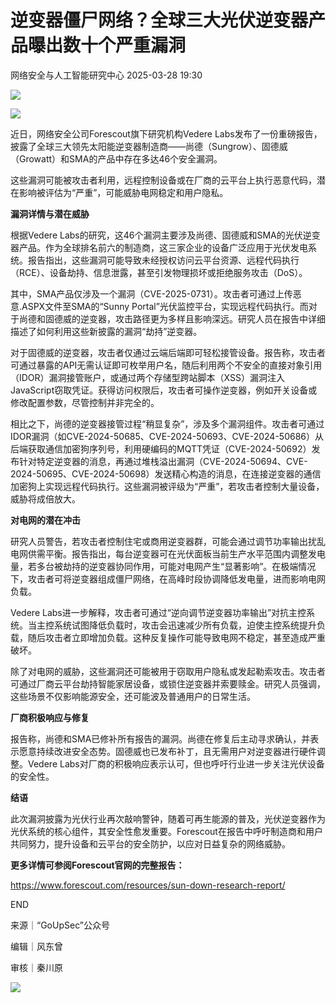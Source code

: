 #  逆变器僵尸网络？全球三大光伏逆变器产品曝出数十个严重漏洞   
 网络安全与人工智能研究中心   2025-03-28 19:30  
  
![](https://mmbiz.qpic.cn/mmbiz_gif/ezpQRXtYHibxicjBaQicPhdxU3TxibjmwR3ka3O3ROUoztptWAKGgibH9hM4r9YQudw5ObK43nTiaib3O8epjsr3wY8wg/640?wx_fmt=gif&from=appmsg "")  
  
![](https://mmbiz.qpic.cn/mmbiz_png/ezpQRXtYHibxicjBaQicPhdxU3TxibjmwR3klcWc0URMp5rPYzkZcxXuo2fT5galIOxBWK6feJWUBzkYvBMNrIgDDg/640?wx_fmt=png&from=appmsg "")  
  
  
近日，网络安全公司Forescout旗下研究机构Vedere Labs发布了一份重磅报告，披露了全球三大领先太阳能逆变器制造商——尚德（Sungrow）、固德威（Growatt）和SMA的产品中存在多达46个安全漏洞。  
  
  
这些漏洞可能被攻击者利用，远程控制设备或在厂商的云平台上执行恶意代码，潜在影响被评估为“严重”，可能威胁电网稳定和用户隐私。  
  
  
**漏洞详情与潜在威胁**  
  
  
  
根据Vedere Labs的研究，这46个漏洞主要涉及尚德、固德威和SMA的光伏逆变器产品。作为全球排名前六的制造商，这三家企业的设备广泛应用于光伏发电系统。报告指出，这些漏洞可能导致未经授权访问云平台资源、远程代码执行（RCE）、设备劫持、信息泄露，甚至引发物理损坏或拒绝服务攻击（DoS）。  
  
  
其中，SMA产品仅涉及一个漏洞（CVE-2025-0731）。攻击者可通过上传恶意.ASPX文件至SMA的“Sunny Portal”光伏监控平台，实现远程代码执行。而对于尚德和固德威的逆变器，攻击路径更为多样且影响深远。研究人员在报告中详细描述了如何利用这些新披露的漏洞“劫持”逆变器。  
  
  
对于固德威的逆变器，攻击者仅通过云端后端即可轻松接管设备。报告称，攻击者可通过暴露的API无需认证即可枚举用户名，随后利用两个不安全的直接对象引用（IDOR）漏洞接管账户，或通过两个存储型跨站脚本（XSS）漏洞注入JavaScript窃取凭证。获得访问权限后，攻击者可操作逆变器，例如开关设备或修改配置参数，尽管控制并非完全的。  
  
  
相比之下，尚德的逆变器接管过程“稍显复杂”，涉及多个漏洞组件。攻击者可通过IDOR漏洞（如CVE-2024-50685、CVE-2024-50693、CVE-2024-50686）从后端获取通信加密狗序列号，利用硬编码的MQTT凭证（CVE-2024-50692）发布针对特定逆变器的消息，再通过堆栈溢出漏洞（CVE-2024-50694、CVE-2024-50695、CVE-2024-50698）发送精心构造的消息，在连接逆变器的通信加密狗上实现远程代码执行。这些漏洞被评级为“严重”，若攻击者控制大量设备，威胁将成倍放大。  
  
  
**对电网的潜在冲击**  
  
  
  
研究人员警告，若攻击者控制住宅或商用逆变器群，可能会通过调节功率输出扰乱电网供需平衡。报告指出，每台逆变器可在光伏面板当前生产水平范围内调整发电量，若多台被劫持的逆变器协同作用，可能对电网产生“显著影响”。在极端情况下，攻击者可将逆变器组成僵尸网络，在高峰时段协调降低发电量，进而影响电网负载。  
  
  
Vedere Labs进一步解释，攻击者可通过“逆向调节逆变器功率输出”对抗主控系统。当主控系统试图降低负载时，攻击会迅速减少所有负载，迫使主控系统提升负载，随后攻击者立即增加负载。这种反复操作可能导致电网不稳定，甚至造成严重破坏。  
  
  
除了对电网的威胁，这些漏洞还可能被用于窃取用户隐私或发起勒索攻击。攻击者可通过厂商云平台劫持智能家居设备，或锁住逆变器并索要赎金。研究人员强调，这些场景不仅影响能源安全，还可能波及普通用户的日常生活。  
  
  
**厂商积极响应与修复**  
  
  
  
报告称，尚德和SMA已修补所有报告的漏洞。尚德在修复后主动寻求确认，并表示愿意持续改进安全态势。固德威也已发布补丁，且无需用户对逆变器进行硬件调整。Vedere Labs对厂商的积极响应表示认可，但也呼吁行业进一步关注光伏设备的安全性。  
  
  
**结语**  
  
  
  
此次漏洞披露为光伏行业再次敲响警钟，随着可再生能源的普及，光伏逆变器作为光伏系统的核心组件，其安全性愈发重要。Forescout在报告中呼吁制造商和用户共同努力，提升设备和云平台的安全防护，以应对日益复杂的网络威胁。  
  
  
**更多详情可参阅Forescout官网的完整报告：**  
  
https://www.forescout.com/resources/sun-down-research-report/  
  
  
END  
  
  
  
  
来源｜“GoUpSec”公众号  
  
编辑｜风东曾  
  
审核｜秦川原  
  
![](https://mmbiz.qpic.cn/mmbiz_png/ezpQRXtYHibxicjBaQicPhdxU3TxibjmwR3klQ3NJhsZew8LbpP5qG77BSGIjR4SzgiaB6kmHDW2WFF6VdX6Ix15C2g/640?wx_fmt=png&from=appmsg "")  
  
  
